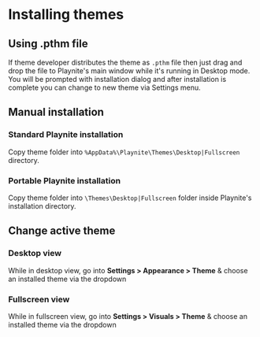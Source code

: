 # Installing themes

Using .pthm file
---------------------

If theme developer distributes the theme as `.pthm` file then just drag and drop the file to Playnite's main window while it's running in Desktop mode. You will be prompted with installation dialog and after installation is complete you can change to new theme via Settings menu.

Manual installation
---------------------

### Standard Playnite installation

Copy theme folder into `%AppData%\Playnite\Themes\Desktop|Fullscreen` directory.

### Portable Playnite installation

Copy theme folder into `\Themes\Desktop|Fullscreen` folder inside Playnite's installation directory.

Change active theme
---------------------

### Desktop view

While in desktop view, go into **Settings > Appearance > Theme** & choose an installed theme via the dropdown

### Fullscreen view

While in fullscreen view, go into **Settings > Visuals > Theme** & choose an installed theme via the dropdown
